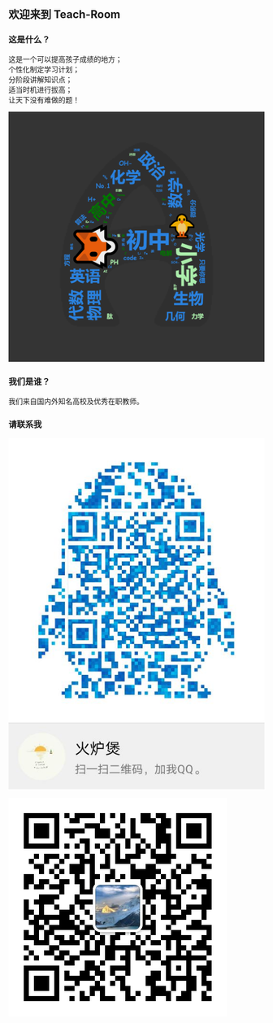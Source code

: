 ## 欢迎来到 Teach-Room 

### 这是什么？
这是一个可以提高孩子成绩的地方；  
个性化制定学习计划；  
分阶段讲解知识点；  
适当时机进行拔高；  
让天下没有难做的题！

![封面](image/Wordcloud.png)
### 我们是谁？

我们来自国内外知名高校及优秀在职教师。

### 请联系我
![QQ](image/QQ.jpg)

![wechat](image/Wechat.jpg)
